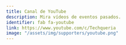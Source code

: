 ```yaml
---
title: Canal de YouTube
description: Mira vídeos de eventos pasados.
identifier: fab fa-youtube
link: https://www.youtube.com/c/Techqueria
image: "/assets/img/supporters/youtube.png"
---
```

